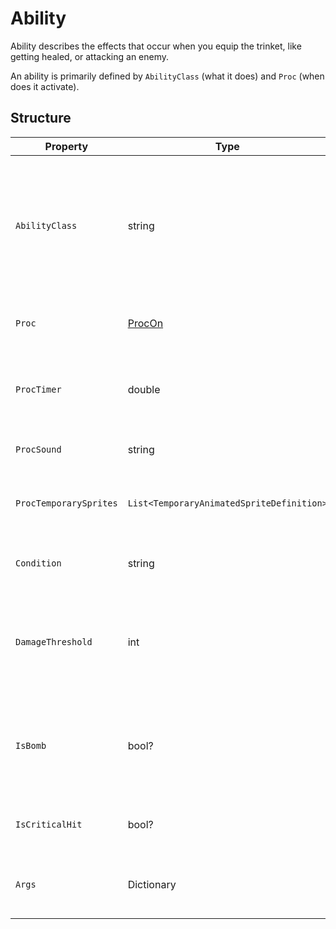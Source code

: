 # Ability

Ability describes the effects that occur when you equip the trinket, like getting healed, or attacking an enemy.

An ability is primarily defined by `AbilityClass` (what it does) and `Proc` (when does it activate).

## Structure

| Property | Type | Default | Notes |
| -------- | ---- | ------- | ----- |
| `AbilityClass` | string | DebugDummy | Type name of the motion class to use, can use short name like `Buff`. <br>Refer to pages under Motion Classes in the table of contents for details. |
| `Proc` | [ProcOn](4.0-Proc.md) | Footstep | Make ability activate when something happens. |
| `ProcTimer` | double | -1 | After an ability proc, prevent further activations for this amount of time. |
| `ProcSound` | string | _empty_ | Play a sound cue when ability procs ([details](https://stardewvalleywiki.com/Modding:Audio)) |
| `ProcTemporarySprites` | `List<TemporaryAnimatedSpriteDefinition>` | _empty_ | Temporary animated sprites to show when ability activates ([details](https://wiki.stardewvalley.net/Modding:Machines#Audio_.26_visuals)) |
| `Condition` | string | _empty_ | A [game state query](https://stardewvalleywiki.com/Modding:Game_state_queries) that must pass before proc. |
| `DamageThreshold` | int | -1 | Must receive or deal this much damage before proc.<br>For ReceiveDamage & DamageMonster |
| `IsBomb` | bool? | _empty_ | Must deal damage with(true)/not with(false) a bomb.<br>For DamageMonster & SlayMonster, |
| `IsCriticalHit` | bool? | _empty_ | Must (true)/must not(false) deal a critical hit.<br> |
| `Args` | Dictionary | _varies_ | Arguments specific to an ability class, see respective page for details. |
